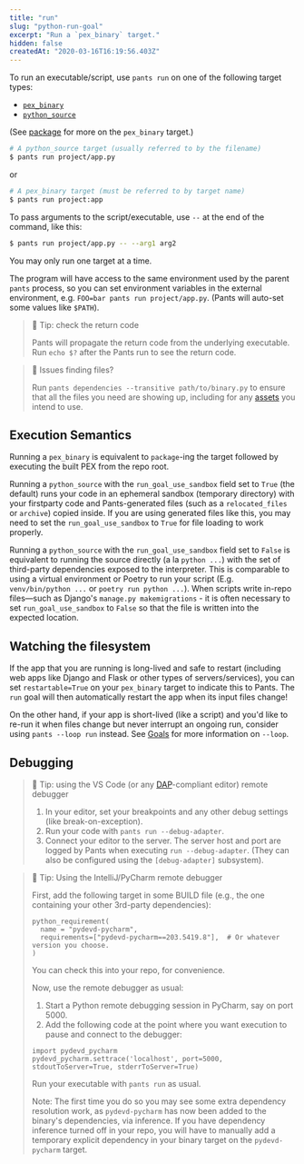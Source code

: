 ```yaml
---
title: "run"
slug: "python-run-goal"
excerpt: "Run a `pex_binary` target."
hidden: false
createdAt: "2020-03-16T16:19:56.403Z"
---
```

To run an executable/script, use `pants run` on one of the following target types:

* [`pex_binary`](doc:reference-pex_binary)
* [`python_source`](doc:reference-python_source)

(See [package](doc:python-package-goal) for more on the `pex_binary` target.)

```bash
# A python_source target (usually referred to by the filename)
$ pants run project/app.py
```

or

```bash
# A pex_binary target (must be referred to by target name)
$ pants run project:app
```

To pass arguments to the script/executable, use `--` at the end of the command, like this:

```bash
$ pants run project/app.py -- --arg1 arg2
```

You may only run one target at a time.

The program will have access to the same environment used by the parent `pants` process, so you can set environment variables in the external environment, e.g. `FOO=bar pants run project/app.py`. (Pants will auto-set some values like `$PATH`).

> 📘 Tip: check the return code
>
> Pants will propagate the return code from the underlying executable. Run `echo $?` after the Pants run to see the return code.

> 🚧 Issues finding files?
>
> Run `pants dependencies --transitive path/to/binary.py` to ensure that all the files you need are showing up, including for any [assets](doc:assets) you intend to use.

Execution Semantics
-------------------

Running a `pex_binary` is equivalent to `package`-ing the target followed by executing the built PEX from the repo root.

Running a `python_source` with the `run_goal_use_sandbox` field set to `True` (the default) runs your code in an ephemeral sandbox (temporary directory) with your firstparty code and Pants-generated files (such as a `relocated_files` or `archive`) copied inside. If you are using generated files like this, you may need to set the `run_goal_use_sandbox` to `True` for file loading to work properly.

Running a `python_source` with the `run_goal_use_sandbox` field set to `False` is equivalent to running the source directly (a la `python ...`) with the set of third-party dependencies exposed to the interpreter. This is comparable to using a virtual environment or Poetry to run your script (E.g. `venv/bin/python ...` or `poetry run python ...`). When scripts write in-repo files—such as Django's `manage.py makemigrations` - it is often necessary to set `run_goal_use_sandbox` to `False` so that the file is written into the expected location.


Watching the filesystem
-----------------------

If the app that you are running is long-lived and safe to restart (including web apps like Django and Flask or other types of servers/services), you can set `restartable=True` on your `pex_binary` target to indicate this to Pants. The `run` goal will then automatically restart the app when its input files change!

On the other hand, if your app is short-lived (like a script) and you'd like to re-run it when files change but never interrupt an ongoing run, consider using `pants --loop run` instead. See [Goals](doc:goals#running-goals) for more information on `--loop`.

Debugging
---------

> 📘 Tip: using the VS Code (or any [DAP](https://microsoft.github.io/debug-adapter-protocol/)-compliant editor) remote debugger
>
>
> 1. In your editor, set your breakpoints and any other debug settings (like break-on-exception).
> 2. Run your code with `pants run --debug-adapter`.
> 3. Connect your editor to the server. The server host and port are logged by Pants when executing `run --debug-adapter`. (They can also be configured using the `[debug-adapter]` subsystem).

> 📘 Tip: Using the IntelliJ/PyCharm remote debugger
>
> First, add the following target in some BUILD file (e.g., the one containing your other 3rd-party dependencies):
>
> ```
> python_requirement(
>   name = "pydevd-pycharm",
>   requirements=["pydevd-pycharm==203.5419.8"],  # Or whatever version you choose.
> )
> ```
>
> You can check this into your repo, for convenience.
>
> Now, use the remote debugger as usual:
>
> 1. Start a Python remote debugging session in PyCharm, say on port 5000.
> 2. Add the following code at the point where you want execution to pause and connect to the debugger:
>
> ```
> import pydevd_pycharm
> pydevd_pycharm.settrace('localhost', port=5000, stdoutToServer=True, stderrToServer=True)
> ```
>
> Run your executable with `pants run` as usual.
>
> Note: The first time you do so you may see some extra dependency resolution work, as `pydevd-pycharm` has now been added to the binary's dependencies, via inference. If you have dependency inference turned off in your repo, you will have to manually add a temporary explicit dependency in your binary target on the `pydevd-pycharm` target.
